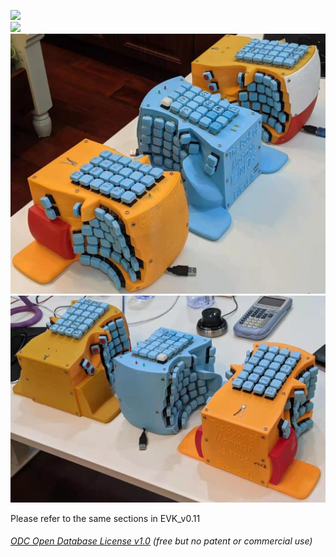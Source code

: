 ![](Case0.jpg)  
![](Case1.jpg)  
![](Keyboard0.jpg) 
![](Keyboard1.jpg)   
  
Please refer to the same sections in EVK_v0.11  


###### [ODC Open Database License v1.0](https://choosealicense.com/appendix/)  (free but no patent or commercial use)
